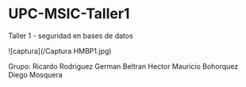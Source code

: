 # UPC-MSIC-Taller1
Taller 1 - seguridad en bases de datos

![captura](/Captura HMBP1.jpg)


Grupo: Ricardo Rodriguez
       German Beltran
       Hector Mauricio Bohorquez
       Diego Mosquera
